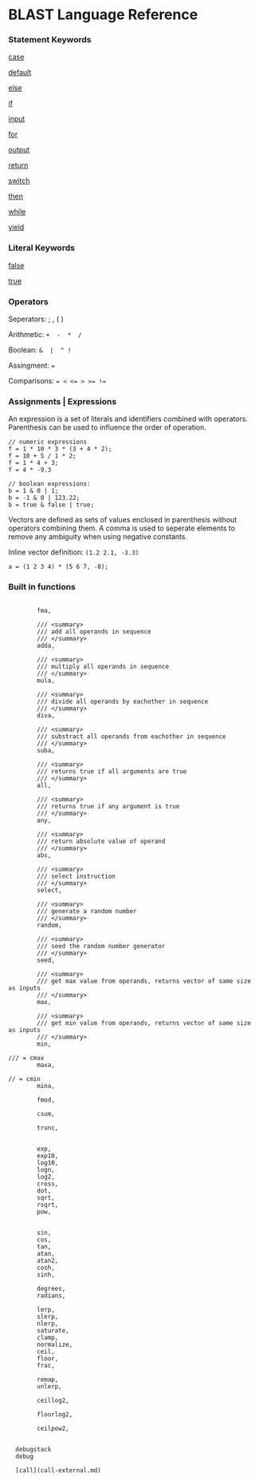 # BLAST Language Reference 

### Statement Keywords

[case](ref/switch.md)

[default](ref/switch.md)

[else](ref/ifthenelse.md)

[if](ref/ifthenelse.md)

[input](ref/inputs.md)

[for](ref/for.md)

[output](ref/outputs.md)

[return](ref/return.md)

[switch](ref/switch.md)

[then](ref/ifthenelse.md)

[while](ref/while.md)

[yield](ref/yield.md)


### Literal Keywords 

[false](ref/booleans.md)

[true](ref/booleans.md)

### Operators 

Seperators: ; , ( )

Arithmetic:  `+  -  *  /` 

Boolean: `&  |  ^ !  ` 

Assingment: `=`

Comparisons: ` = < <= > >= != `

### Assignments | Expressions

An expression is a set of literals and identifiers combined with operators. Parenthesis can be used to influence the order of operation. 

```
// numeric expressions
f = 1 * 10 * 3 * (3 + 4 * 2); 
f = 10 + 5 / 1 * 2;
f = 1 * 4 + 3;
f = 4 * -9.3

// boolean expressions:
b = 1 & 0 | 1; 
b = -1 & 0 | 123.22;
b = true & false | true; 
``` 

Vectors are defined as sets of values enclosed in parenthesis without operators combining them. A comma is used to seperate elements to remove any ambiguity when using negative constants.

Inline vector definition: `(1.2 2.1, -3.3)` 

```
a = (1 2 3 4) * (5 6 7, -8); 
```

### Built in functions 

```  

        fma, 

        /// <summary>
        /// add all operands in sequence
        /// </summary>
        adda,

        /// <summary>
        /// multiply all operands in sequence
        /// </summary>
        mula,

        /// <summary>
        /// divide all operands by eachother in sequence 
        /// </summary>
        diva,

        /// <summary>
        /// substract all operands from eachother in sequence
        /// </summary>
        suba,

        /// <summary>
        /// returns true if all arguments are true
        /// </summary>
        all,

        /// <summary>
        /// returns true if any argument is true 
        /// </summary>
        any,

        /// <summary>
        /// return absolute value of operand
        /// </summary>
        abs,

        /// <summary>
        /// select instruction 
        /// </summary>
        select,

        /// <summary>
        /// generate a random number 
        /// </summary>
        random,

        /// <summary>
        /// seed the random number generator 
        /// </summary>
        seed,

        /// <summary>
        /// get max value from operands, returns vector of same size as inputs 
        /// </summary>
        max,

        /// <summary>
        /// get min value from operands, returns vector of same size as inputs 
        /// </summary>
        min,

/// = cmax
        maxa,

// = cmin
        mina,

        fmod,

        csum,

        trunc,


        exp,
        exp10,
        log10,
        logn,
        log2,
        cross,
        dot,
        sqrt,
        rsqrt,
        pow,


        sin,
        cos,
        tan,
        atan,
        atan2,
        cosh,
        sinh,

        degrees,
        radians,

        lerp,
        slerp,
        nlerp,
        saturate,        
        clamp,
        normalize,
        ceil,
        floor,
        frac,

        remap,
        unlerp,

        ceillog2,

        floorlog2,

        ceilpow2,


  debugstack
  debug

  [call](call-external.md)
``` 


